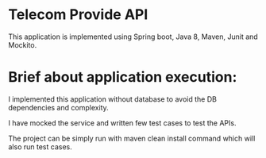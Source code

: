 # Telecom Provide API

This application is implemented using Spring boot, Java 8, Maven, Junit and Mockito.


# Brief about application execution:
I implemented this application without database to avoid the DB dependencies and complexity.

I have mocked the service and written few test cases to test the APIs.

The project can be simply run with maven clean install command which will also run test cases.
